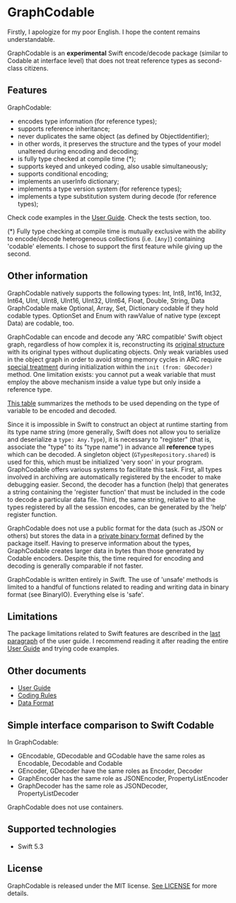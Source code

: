 # GraphCodable

Firstly, I apologize for my poor English. I hope the content remains understandable.

GraphCodable is an **experimental** Swift encode/decode package (similar to Codable at interface level) that does not treat reference types as second-class citizens.

## Features
GraphCodable:
- encodes type information (for reference types);
- supports reference inheritance;
- never duplicates the same object (as defined by ObjectIdentifier);
- in other words, it preserves the structure and the types of your model unaltered during encoding and decoding;
- is fully type checked at compile time (*);
- supports keyed and unkeyed coding, also usable simultaneously;
- supports conditional encoding;
- implements an userInfo dictionary;
- implements a type version system (for reference types);
- implements a type substitution system during decode (for reference types);

Check code examples in the [User Guide](/Docs/UserGuide.md). Check the tests section, too.

(*) Fully type checking at compile time is mutually exclusive with the ability to encode/decode heterogeneous collections (i.e. `[Any]`) containing 'codable' elements. I chose to support the first feature while giving up the second.

## Other information
GraphCodable natively supports the following types: Int, Int8, Int16, Int32, Int64, UInt, UInt8, UInt16, UInt32, UInt64, Float, Double, String, Data
GraphCodable make Optional, Array, Set, Dictionary codable if they hold codable types. OptionSet and Enum with rawValue of native type (except Data) are codable, too.

GraphCodable can encode and decode any 'ARC compatible' Swift object graph, regardless of how complex it is, reconstructing its [original structure](/Docs/UserGuide.md#Directed-acyclic-graphs) with its original types without duplicating objects.
Only weak variables used in the object graph in order to avoid strong memory cycles in ARC require [special treatment](/Docs/UserGuide.md#Directed-cyclic-graphs) during initialization within the `init (from: GDecoder)` method.
One limitation exists: you cannot put a weak variable that must employ the above mechanism inside a value type but only inside a reference type.

[This table](/Docs/CodingRules.md) summarizes the methods to be used depending on the type of variable to be encoded and decoded.

Since it is impossible in Swift to construct an object at runtime starting from its type name string (more generally, Swift does not allow you to serialize and deserialize a `type: Any.Type`), it is necessary to "register" (that is, associate the "type" to its "type name") in advance all **reference** types which can be decoded. A singleton object (`GTypesRepository.shared`) is used for this, which must be initialized 'very soon' in your program. GraphCodable offers various systems to facilitate this task. First, all types involved in archiving are automatically registered by the encoder to make debugging easier. Second, the decoder has a function (help) that generates a string containing the 'register function' that must be included in the code to decode a particular data file. Third, the same string, relative to all the types registered by all the session encodes, can be generated by the 'help' register function.

GraphCodable does not use a public format for the data (such as JSON or others) but stores the data in a [private binary format](/Docs/DataFormat.md) defined by the package itself. Having to preserve information about the types, GraphCodable creates larger data in bytes than those generated by Codable encoders. Despite this, the time required for encoding and decoding is generally comparable if not faster.

GraphCodable is written entirely in Swift. The use of 'unsafe' methods is limited to a handful of functions related to reading and writing data in binary format (see BinaryIO). Everything else is 'safe'.

## Limitations
The package limitations related to Swift features are described in the [last paragraph](/Docs/UserGuide.md#Final-thoughts) of the user guide. I recommend reading it after reading the entire [User Guide](/Docs/UserGuide.md) and trying code examples.

## Other documents
- [User Guide](/Docs/UserGuide.md)
- [Coding Rules](/Docs/CodingRules.md)
- [Data Format](/Docs/DataFormat.md)

## Simple interface comparison to Swift Codable
In GraphCodable:
- GEncodable, GDecodable and GCodable have the same roles as Encodable, Decodable and Codable
- GEncoder, GDecoder have the same roles as Encoder, Decoder
- GraphEncoder has the same role as JSONEncoder, PropertyListEncoder
- GraphDecoder has the same role as JSONDecoder, PropertyListDecoder

GraphCodable does not use containers.

## Supported technologies

- Swift 5.3

## License

GraphCodable is released under the MIT license. [See LICENSE](/LICENSE.txt) for more details.


